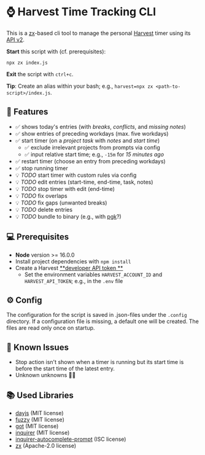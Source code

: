 # ⌚ Harvest Time Tracking CLI

This is a [zx](https://github.com/google/zx)-based cli tool to manage the
personal [Harvest](https://harvestapp.com) timer using
its [API v2](https://help.getharvest.com/api-v2/).

**Start** this script with (cf. prerequisites):

```
npx zx index.js
```

**Exit** the script with `ctrl+c`.

**Tip**: Create an alias within your bash; e.g., `harvest=npx zx <path-to-script>/index.js`.

## 🎨 Features

- ✅ shows today's entries (with _breaks_, _conflicts_, and _missing notes_)
- ✅ show entries of preceding workdays (max. five workdays)
- ✅ start timer (on a _project task_ with _notes_ and _start time_)
  - ✅ exclude irrelevant projects from prompts via config
  - ✅ input relative start time; e.g., `-15m` for _15 minutes ago_
- ✅ restart timer (choose an entry from preceding workdays)
- ✅ stop running timer
- 💡 _TODO_ start timer with custom rules via config
- 💡 _TODO_ edit entries (start-time, end-time, task, notes)
- 💡 _TODO_ stop timer with edit (end-time)
- 💡 _TODO_ fix overlaps
- 💡 _TODO_ fix gaps (unwanted breaks)
- 💡 _TODO_ delete entries
- 💡 _TODO_ bundle to binary (e.g., with [pgk](https://github.com/vercel/pkg)?)

## 💻 Prerequisites

- **Node** version >= 16.0.0
- Install project dependencies with `npm install`
- Create a Harvest [**developer API token
  **](https://help.getharvest.com/api-v2/authentication-api/authentication/authentication/)
    - Set the environment variables `HARVEST_ACCOUNT_ID` and `HARVEST_API_TOKEN`;
      e.g., in the `.env` file

## ⚙ Config

The configuration for the script is saved in .json-files under the `.config` directory. 
If a configuration file is missing, a default one will be created. The files are read only once on startup.

## 🐛 Known Issues

- Stop action isn't shown when a timer is running but its start time is before the start time of the latest entry. 
- Unknown unknowns 🤷‍♂️

## 📚 Used Libraries

* [dayjs](https://github.com/iamkun/dayjs/) (MIT license)
* [fuzzy](https://github.com/mattyork/fuzzy) (MIT license)
* [got](https://github.com/sindresorhus/got) (MIT license)
* [inquirer](https://github.com/SBoudrias/Inquirer.js) (MIT license)
* [inquirer-autocomplete-prompt](https://github.com/mokkabonna/inquirer-autocomplete-prompt) (ISC
  license)
* [zx](https://github.com/google/zx) (Apache-2.0 license)
